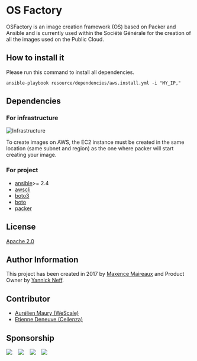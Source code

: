 # OS Factory
OSFactory is an image creation framework (OS) based on Packer and Ansible and is currently used within the Société Générale for the creation of all the images used on the Public Cloud.

## How to install it

Please run this command to install all dependencies.

``` ansible-playbook resource/dependencies/aws.install.yml -i "MY_IP," ```

## Dependencies
### For infrastructure
![Infrastructure](resource/img/infrastructure.png)

To create images on AWS, the EC2 instance must be created in the same location (same subnet and region) as the one where packer will start creating your image.

### For project
- [ansible](https://www.ansible.com/)>= 2.4
- [awscli](https://aws.amazon.com/en/cli/)
- [boto3](https://github.com/boto/boto3)
- [boto](https://github.com/boto/boto)
- [packer](https://www.packer.io/)

## License

[Apache 2.0](LICENSE)

## Author Information

This project has been created in 2017 by [Maxence Maireaux](https://github.com/Flemzord/) and Product Owner by [Yannick Neff](https://github.com/yannickneff).

## Contributor
- [Aurélien Maury (WeScale)](https://github.com/aurelienmaury)
- [Etienne Deneuve (Cellenza)](https://github.com/EtienneDeneuve)

## Sponsorship
[![](resource/img/logo_societe_generale.png)](https://www.societegenerale.fr/)&nbsp;&nbsp;&nbsp;
[![](resource/img/logo_microsoft.png)](https://www.microsoft.com/)&nbsp;&nbsp;&nbsp;
[![](resource/img/logo_wescale.png)](http://www.wescale.fr/)&nbsp;&nbsp;&nbsp;
[![](resource/img/logo_cellenza.png)](http://www.cellenza.com/)
